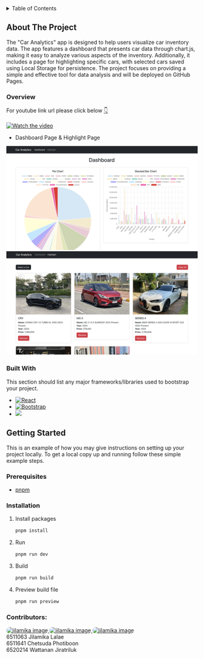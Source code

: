 <details>
  <summary>Table of Contents</summary>
  <ol>
    <li>
      <a href="#about-the-project">About The Project</a>
      <ul>
        <li><a href="#overview">Overview</a></li>
        <li><a href="#built-with">Built With</a></li>
      </ul>
    </li>
    <li>
      <a href="#getting-started">Getting Started</a>
      <ul>
        <li><a href="#prerequisites">Prerequisites</a></li>
        <li><a href="#installation">Installation</a></li>
      </ul>
    </li>
    <li><a href="#contributors">Contributors</a></li>
  </ol>
</details>

## About The Project

The "Car Analytics" app is designed to help users visualize car inventory data. The app features a dashboard that presents car data through chart.js, making it easy to analyze various aspects of the inventory. Additionally, it includes a page for highlighting specific cars, with selected cars saved using Local Storage for persistence. The project focuses on providing a simple and effective tool for data analysis and will be deployed on GitHub Pages.

### Overview
For youtube link url please click below 
[👇](https://youtu.be/HRp3HMlS8Qo)
<br>
<br>
[![Watch the video](https://github.com/user-attachments/assets/a5c88825-47c7-4fb9-8233-51e2e0f9a5a7)](https://youtu.be/HRp3HMlS8Qo)

* Dashboard Page & Highlight Page
<img src="./src/assets/dashboard.png">
<img src="./src/assets/highlight.png">

### Built With
This section should list any major frameworks/libraries used to bootstrap your project.

- [![React][React.js]][React-url]
- [![Bootstrap][Bootstrap.com]][Bootstrap-url]
- <img src="https://storage.googleapis.com/dycr-web/image/topic/chartjs/chartjs.png" width="100">

## Getting Started

This is an example of how you may give instructions on setting up your project locally.
To get a local copy up and running follow these simple example steps.

### Prerequisites
* [pnpm](https://pnpm.io/installation)

### Installation

1. Install packages
   ```sh
   pnpm install
   ```
2. Run
   ```sh
   pnpm run dev
   ```
3. Build
   ```sh
   pnpm run build
   ```
4. Preview build file
   ```sh
   pnpm run preview
   ```

### Contributors:

<a href="https://github.com/jilamikalalae">
    <img src="https://avatars.githubusercontent.com/u/144228293?v=4" alt="jilamika image" height="50" style="border-radius: 25px 25px 25px 25px"/> 
</a>
<a href="https://github.com/ChetsudaP">
    <img src="https://avatars.githubusercontent.com/u/158053015?v=4" alt="jilamika image" height="50" style="border-radius: 25px 25px 25px 25px"/>
</a>
<a href="https://github.com/fewfewtobio">
        <img src="https://avatars.githubusercontent.com/u/142904995?v=4" alt="jilamika image" height="50" style="border-radius: 25px 25px 25px 25px"/> 
</a>
<br>
6511063 Jilamika Lalae
<br>
6511641 Chetsuda Photiboon
<br>
6520214 Wattanan Jiratriluk

[React.js]: https://img.shields.io/badge/React-20232A?style=for-the-badge&logo=react&logoColor=61DAFB
[React-url]: https://reactjs.org/
[Bootstrap.com]: https://img.shields.io/badge/Bootstrap-563D7C?style=for-the-badge&logo=bootstrap&logoColor=white
[Bootstrap-url]: https://getbootstrap.com

